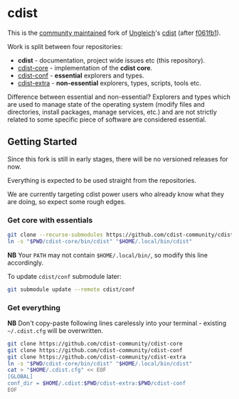 # cdist

This is the [community maintained](https://github.com/cdist-community)
fork of [Ungleich](https://github.com/ungleich)'s [cdist](https://github.com/ungleich/cdist)
(after [f061fb1](https://github.com/ungleich/cdist/commit/f061fb168ddacc894cb6e9882ff5c8ba002fadd8)).

Work is split between four repositories:

* **cdist** - documentation, project wide issues etc (this repository). 
* [cdist-core](https://github.com/cdist-community/cdist-core) - implementation of the **cdist core**.
* [cdist-conf](https://github.com/cdist-community/cdist-conf) - **essential** explorers and types.
* [cdist-extra](https://github.com/cdist-community/cdist-extra) - **non-essential** explorers, types, scripts, tools etc.

Difference between essential and non-essential? Explorers and types which are
used to manage state of the operating system (modify files and directories,
install packages, manage services, etc.) and are not strictly related to some
specific piece of software are considered essential.

## Getting Started

Since this fork is still in early stages, there will be no versioned releases for now.

Everything is expected to be used straight from the repositories.

We are currently targeting cdist power users who already know what they are
doing, so expect some rough edges.

### Get core with essentials

```sh
git clone --recurse-submodules https://github.com/cdist-community/cdist-core
ln -s "$PWD/cdist-core/bin/cdist" "$HOME/.local/bin/cdist"
```

**NB** Your `PATH` may not contain `$HOME/.local/bin/`, so modify this line accordingly.

To update `cdist/conf` submodule later:

```sh
git submodule update --remote cdist/conf
```

### Get everything

**NB** Don't copy-paste following lines carelessly into your terminal - existing `~/.cdist.cfg` will be overwritten.

```sh
git clone https://github.com/cdist-community/cdist-core
git clone https://github.com/cdist-community/cdist-conf
git clone https://github.com/cdist-community/cdist-extra
ln -s "$PWD/cdist-core/bin/cdist" "$HOME/.local/bin/cdist"
cat > "$HOME/.cdist.cfg" << EOF
[GLOBAL]
conf_dir = $HOME/.cdist:$PWD/cdist-extra:$PWD/cdist-conf
EOF
```

